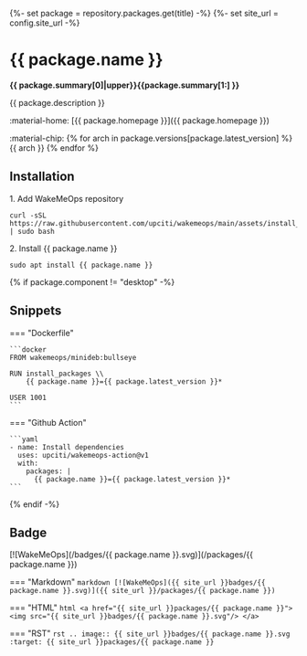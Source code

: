 {%- set package = repository.packages.get(title) -%}
{%- set site_url = config.site_url -%}

# {{ package.name }}

__{{ package.summary[0]|upper}}{{package.summary[1:] }}__

{{ package.description }}

:material-home: [{{ package.homepage }}]({{ package.homepage }})

:material-chip: {% for arch in package.versions[package.latest_version] %}<span class="badge arch">{{ arch }}</span> {% endfor %}

## Installation

1\. Add WakeMeOps repository

```shell
curl -sSL https://raw.githubusercontent.com/upciti/wakemeops/main/assets/install_repository | sudo bash
```

2\. Install {{ package.name }}

```shell
sudo apt install {{ package.name }}
```

{% if package.component != "desktop" -%}
## Snippets

=== "Dockerfile"

    ```docker
    FROM wakemeops/minideb:bullseye

    RUN install_packages \\
        {{ package.name }}={{ package.latest_version }}*

    USER 1001
    ```

=== "Github Action"

    ```yaml
    - name: Install dependencies
      uses: upciti/wakemeops-action@v1
      with:
        packages: |
          {{ package.name }}={{ package.latest_version }}*
    ```
{% endif -%}

## Badge

[![WakeMeOps](/badges/{{ package.name }}.svg)](/packages/{{ package.name }})

=== "Markdown"
    ```markdown
    [![WakeMeOps]({{ site_url }}badges/{{ package.name }}.svg)]({{ site_url }}/packages/{{ package.name }})
    ```

=== "HTML"
    ```html
    <a href="{{ site_url }}packages/{{ package.name }}">
      <img src="{{ site_url }}badges/{{ package.name }}.svg"/>
    </a>
    ```

=== "RST"
    ```rst
    .. image:: {{ site_url }}badges/{{ package.name }}.svg
    :target: {{ site_url }}packages/{{ package.name }}
    ```
